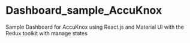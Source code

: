 # Dashboard_sample_AccuKnox
Sample Dashboard for AccuKnox using React.js and Material UI with the Redux toolkit with manage states

